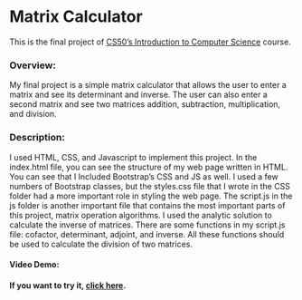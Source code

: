 # Matrix Calculator

This is the final project of [CS50’s Introduction to Computer Science](https://cs50.harvard.edu/x) course.  

### Overview:
My final project is a simple matrix calculator that allows the user to enter a matrix and see its determinant and inverse. The user can also enter a second matrix and see two matrices addition, subtraction, multiplication, and division.

### Description:
I used HTML, CSS, and Javascript to implement this project. In the index.html file, you can see the structure of my web page written in HTML. You can see that I Included Bootstrap’s CSS and JS as well. I used a few numbers of Bootstrap classes, but the styles.css file that I wrote in the CSS folder had a more important role in styling the web page. The script.js in the js folder is another important file that contains the most important parts of this project, matrix operation algorithms. 
I used the analytic solution to calculate the inverse of matrices. There are some functions in my script.js file: cofactor, determinant, adjoint, and inverse. All these functions should be used to calculate the division of two matrices.

#### Video Demo:  <URL HERE>

#### If you want to try it, [click here](https://saeedarv.github.io/CS50xFinalProject/).

